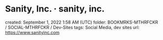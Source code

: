 # Sanity, Inc. · sanity, inc.

created: September 1, 2022 1:58 AM (UTC)
folder: BOOKMRKS-MTHRFCKR / SOCIAL-MTHRFCKR / Dev-Sites
tags: Social Media, dev sites
url: https://www.sanityinc.com